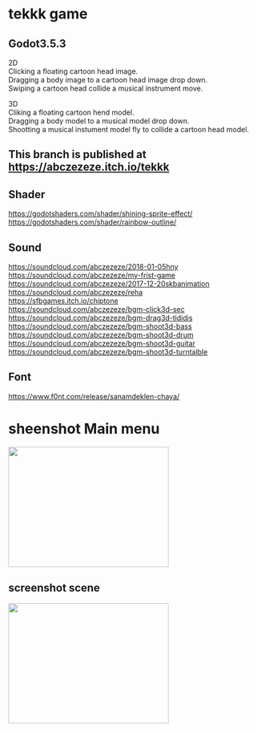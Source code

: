 # tekkk game 
## Godot3.5.3

2D<br>
Clicking a floating cartoon head image.<br>
Dragging a body image to a cartoon head image drop down.<br>
Swiping a cartoon head collide a musical instrument move.

3D<br>
Cliking a floating cartoon hend model.<br>
Dragging a body model to a musical model drop down.<br>
Shootting a musical instument model fly to collide a cartoon head model.



## This branch is published at https://abczezeze.itch.io/tekkk

## Shader
https://godotshaders.com/shader/shining-sprite-effect/ <br>
https://godotshaders.com/shader/rainbow-outline/ 

## Sound
https://soundcloud.com/abczezeze/2018-01-05hny<br>
https://soundcloud.com/abczezeze/my-frist-game<br>
https://soundcloud.com/abczezeze/2017-12-20skbanimation<br>
https://soundcloud.com/abczezeze/reha<br>
https://sfbgames.itch.io/chiptone<br>
https://soundcloud.com/abczezeze/bgm-click3d-sec<br>
https://soundcloud.com/abczezeze/bgm-drag3d-tididis<br>
https://soundcloud.com/abczezeze/bgm-shoot3d-bass<br>
https://soundcloud.com/abczezeze/bgm-shoot3d-drum<br>
https://soundcloud.com/abczezeze/bgm-shoot3d-guitar<br>
https://soundcloud.com/abczezeze/bgm-shoot3d-turntalble

## Font
https://www.f0nt.com/release/sanamdeklen-chaya/

# sheenshot Main menu
<img src="https://github.com/abczezeze/tekkk/blob/main/ss/01_main.gif" width="320" height="240">

## screenshot scene
<img src="https://github.com/abczezeze/tekkk/blob/main/ss/mix2d3d.gif" width="320" height="240">




